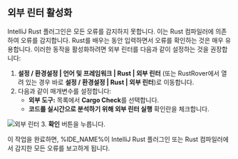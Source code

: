 ## 외부 린터 활성화

IntelliJ Rust 플러그인은 모든 오류를 감지하지 못합니다. 이는 Rust 컴파일러에 의존하여 오류를 감지합니다. Rust를 배우는 동안 입력하면서 오류를 확인하는 것은 매우 유용합니다. 이러한 동작을 활성화하려면 외부 린터를 다음과 같이 설정하는 것을 권장합니다:

1. **설정 / 환경설정 | 언어 및 프레임워크 | Rust | 외부 린터** (또는 RustRover에서 열려 있는 경우 바로 **설정 / 환경설정 | Rust | 외부 린터**)로 이동합니다.
2. 다음과 같이 매개변수를 설정합니다:
    - **외부 도구:** 목록에서 **Cargo Check**를 선택합니다.
    - **코드를 실시간으로 분석하기 위해 외부 린터 실행** 확인란을 체크합니다.

![외부 린터](images/external-linters.png)
3. **확인** 버튼을 누릅니다.

이 작업을 완료하면, %IDE_NAME%이 IntelliJ Rust 플러그인 또는 Rust 컴파일러에서 감지한 모든 오류를 보고하게 됩니다.